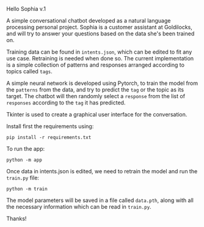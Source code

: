 Hello Sophia v.1

A simple conversational chatbot developed as a natural language processing personal project. Sophia is a customer assistant at Goldilocks, and will try to answer your questions based on the data she's been trained on.

Training data can be found in `intents.json`, which can be edited to fit any use case. Retraining is needed when done so. The current implementation is a simple collection of patterns and responses arranged according to topics called `tags`.

A simple neural network is developed using Pytorch, to train the model from the `patterns` from the data, and try to predict the `tag` or the topic as its target. The chatbot will then randomly select a `response` from the list of  `responses` according to the `tag` it has predicted.

Tkinter is used to create a graphical user interface for the conversation.

Install first the requirements using:

`pip install -r requirements.txt`

To run the app:

`python -m app`

Once data in intents.json is edited, we need to retrain the model and run the `train.py` file:

`python -m train`

The model parameters will be saved in a file called `data.pth`, along with all the necessary information which can be read in `train.py`.

Thanks!